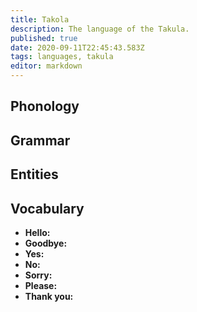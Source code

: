 ```yaml
---
title: Takola
description: The language of the Takula.
published: true
date: 2020-09-11T22:45:43.583Z
tags: languages, takula
editor: markdown
---
```


## Phonology

## Grammar

## Entities

## Vocabulary

- **Hello:** 
- **Goodbye:** 
- **Yes:** 
- **No:** 
- **Sorry:** 
- **Please:** 
- **Thank you:** 